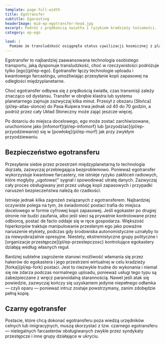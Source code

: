 ```yaml
---
template: page-full-width
title: Egotransfer
subtitle: Egocasting
headerImage: mid-ep-egotransfer-head.jpg
excerpt: Podróż z prędkością światła i ryzykiem kradzieży tożsamości.
category: ep-ego

lead: |
  Pomimo że transludzkość osiągnęła status cywilizacji kosmicznej z placówkami rozsianymi po całym Układzie Słonecznym (i poza nim), wykorzystanie statków kosmicznych do podróży międzyplanetarnych jest zaskakująco ograniczone. Promy o różnych systemach napędu regularnie kursują między habitatami, powierzchniami planetarnymi i księżycami. Jednak w przypadku podróży dłuższych niż 1,5 miliona kilometrów — czyli dystansu, jaki pojazd z napędem fuzyjnym pokonuje w ciągu doby — większość ludzi dokonuje **egotransferu**.
---
```

Egotransfer to najbardziej zaawansowana technologia osobistego transportu, jaką dysponuje transludzkość, choć w rzeczywistości podróżuje tylko [ego]{pl/ep-ego}. Egotransfer łączy technologie uploadu i kwantowego farcastingu, umożliwiając przesyłanie kopii zapasowej na odległości międzyplanetarne.

Choć egotransfer odbywa się z prędkością światła, czas transmisji zależy znacząco od dystansu. Transfer w obrębie klastra lub systemu planetarnego zajmuje zazwyczaj kilka minut. Przesył z obszaru [Słońca]{pl/ep-atlas-slonce} do Pasa Kuipera trwa jednak od 40 do 70 godzin, a podróż przez cały Układ Słoneczny może zająć jeszcze więcej.

Po dotarciu do miejsca docelowego, ego może zostać zarchiwizowane, uruchomione jako [infomorf]{pl/ep-infomorf} lub [przyodziać]{pl/ep-przyodziewanie} się w [powłokę]{pl/ep-morf} jak przy zwykłym przyodziewaniu.

## Bezpieczeństwo egotransferu
Przesyłanie siebie przez przestrzeń międzyplanetarną to technologia dojrzała, zazwyczaj przebiegająca bezproblemowo. Ponieważ egotransfer wykorzystuje kwantowe farcastery, nie istnieje ryzyko zakłóceń radiowych, które mogłyby „ugotować” sygnał i spowodować utratę danych. Zazwyczaj cały proces obsługiwany jest przez usługę kopii zapasowych i przypadki naruszeń bezpieczeństwa należą do rzadkości.

Istnieje jednak kilka zagrożeń związanych z egotransferem. Najbardziej oczywiste polega na tym, że świadomość postaci trafia do miejsca docelowego w formie cyfrowej kopii zapasowej. Jeśli egokaster po drugiej stronie nie budzi zaufania, albo jeśli sieci są prywatnie kontrolowane przez odbiorcę, postać de facto oddaje się w ręce gospodarza. Większość hiperkorpów traktuje manipulowanie przesłanym ego jako poważne naruszenie etykiety, podczas gdy środowiska autonomistyczne uznałyby to za niewyobrażalnie opresyjne. Niestety, ekstremistyczne grupy polityczne i [organizacje przestępcze]{pl/ep-przestepczosc} kontrolujące egokastery działają według własnych reguł.

Bardziej subtelne zagrożenie stanowi możliwość włamania się przez hakerów do egokastera i jego przestrzeni wirtualnej w celu kradzieży [forka]{pl/ep-fork} postaci. Jest to niezwykle trudne do wykonania i niemal się nie zdarza podczas normalnego uploadu, ponieważ usługi tego typu są zabezpieczane z wręcz paranoidalną starannością. Nawet jeśli atak się powiedzie, zazwyczaj kończy się uzyskaniem jedynie niepełnego odłamka — czyli oparu — ponieważ intruz zostaje powstrzymany, zanim zdobędzie pełną kopię.

## Czarny egotransfer
Postacie, które chcą dokonać egotransferu poza wiedzą urzędników celnych lub imigracyjnych, muszą skorzystać z tzw. czarnego egotransferu — nielegalnych farcasterów obsługiwanych zwykle przez syndykaty przestępcze i inne grupy działające w ukryciu.
